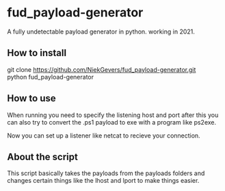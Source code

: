 # fud_payload-generator
A fully undetectable payload generator in python. working in 2021.

## How to install

git clone https://github.com/NiekGevers/fud_payload-generator.git  
python fud_payload-generator

## How to use
When running you need to specify the listening host and port after this you can also
try to convert the .ps1 payload to exe with a program like ps2exe.

Now you can set up a listener like netcat to recieve your connection.

## About the script
This script basically takes the payloads from the payloads folders and changes
certain things like the lhost and lport to make things easier.



